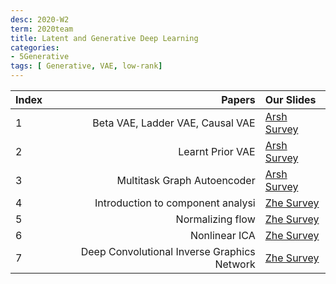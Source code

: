 ```yaml
---
desc: 2020-W2
term: 2020team
title: Latent and Generative Deep Learning 
categories:
- 5Generative
tags: [ Generative, VAE, low-rank]  
---
```



| Index | Papers |  Our Slides |
| :---- | -------------------------------------: | :------------------------------------- |
|1 | Beta VAE, Ladder VAE, Causal VAE | [Arsh Survey]({{site.baseurl}}/talkArsh-A19/2020-VAE-review.pdf) |
|2 | Learnt Prior VAE |  [Arsh Survey]({{site.baseurl}}/talkArsh-A19/201908-VAELearntPrior.pdf) |
|3 | Multitask Graph Autoencoder | [Arsh Survey]({{site.baseurl}}/talkArsh-A19/GENERATE-20190429-MultitaskGraphAutoencoder.pdf) |
|4 | Introduction to component analysi | [Zhe Survey]({{site.baseurl}}/talks-A2020A/Slides-15-ComponentAnalysis-20200622-group.pdf) |
|5 | Normalizing flow | [Zhe Survey]({{site.baseurl}}/talks-A2020A/Slides-18-FlowModels-20200802-group.pdf) |
|6 | Nonlinear ICA | [Zhe Survey]({{site.baseurl}}/talks-A2020A/Slides-19-NonlinearICA-20200812.pdf) |
|7 | Deep Convolutional Inverse Graphics Network | [Zhe Survey]({{site.baseurl}}/talks-A2020A/Slides-21-DCIGN-20200906-group.pdf) |
